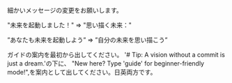
細かいメッセージの変更をお願いします。

"未来を起動しました！"
⇒ "思い描く未来："

”あなたも未来を起動しよう”
⇒ ”自分の未来を思い描こう”

ガイドの案内を最初から出してください。
'# Tip: A vision without a commit is just a dream.'の下に、
"New here? Type 'guide' for beginner-friendly mode!",を案内として出してください。日英両方です。